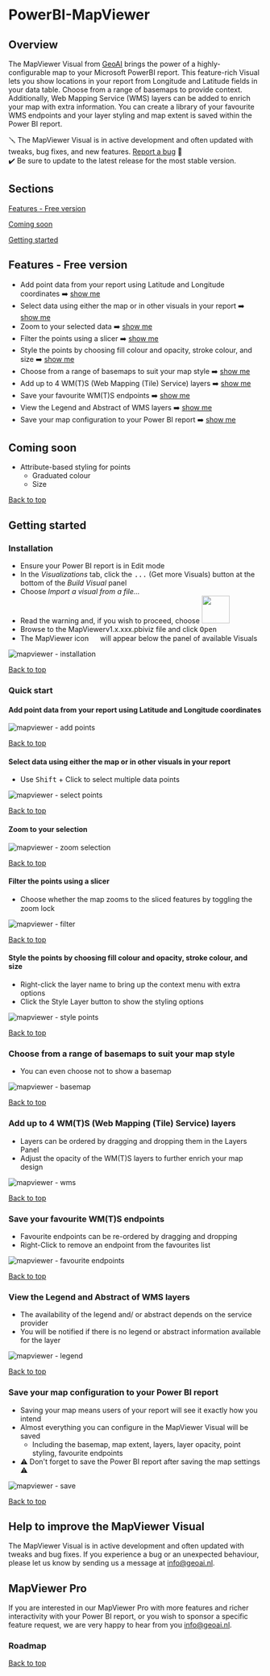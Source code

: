 # PowerBI-MapViewer

<a name="top" />

## Overview

The MapViewer Visual from [GeoAI](https://www.geoai.nl) brings the power of a highly-configurable map to your Microsoft PowerBI report. This feature-rich Visual lets you show locations in your report from Longitude and Latitude fields in your data table. Choose from a range of basemaps to provide context. Additionally, Web Mapping Service (WMS) layers can be added to enrich your map with extra information. You can create a library of your favourite WMS endpoints and your layer styling and map extent is saved within the Power BI report.

🪛 The MapViewer Visual is in active development and often updated with tweaks, bug fixes, and new features. [Report a bug](#section-report) 🔨  
✔️ Be sure to update to the latest release for the most stable version.

<a name="contents" />

## Sections

[Features - Free version](#section-features-free)

[Coming soon](#section-coming-soon)

[Getting started](#section-getting-started)

<a name="section-features-free" />

## Features - Free version

- Add point data from your report using Latitude and Longitude coordinates ➡️ [show me](#feature-add-points)
- Select data using either the map or in other visuals in your report  ➡️ [show me](#feature-select)
- Zoom to your selected data ➡️ [show me](#feature-zoom-selection)
- Filter the points using a slicer ➡️ [show me](#feature-filter)
- Style the points by choosing fill colour and opacity, stroke colour, and size ➡️ [show me](#feature-style-points)
- Choose from a range of basemaps to suit your map style ➡️ [show me](#feature-basemap)
- Add up to 4 WM(T)S (Web Mapping (Tile) Service) layers ➡️ [show me](#feature-wms)
- Save your favourite WM(T)S endpoints ➡️ [show me](#feature-favourite-endpoints)
- View the Legend and Abstract of WMS layers ➡️ [show me](#feature-legend-abstract)
- Save your map configuration to your Power BI report ➡️ [show me](#feature-save)

<a name="section-coming-soon" />

## Coming soon
- Attribute-based styling for points
    - Graduated colour
    - Size
 
[Back to top](#top)

<a name="section-getting-started" />

## Getting started

<a name="section-installation" />

### Installation
- Ensure your Power BI report is in Edit mode
- In the *Visualizations* tab, click the <kbd>...</kbd> (Get more Visuals) button at the bottom of the *Build Visual* panel
- Choose *Import a visual from a file...*
- Read the warning and, if you wish to proceed, choose <img src="https://github.com/GeoAi-nl/PowerBI-MapViewer/assets/145410383/5ea93138-6fc5-48a9-b150-1051cebf81a5" width="55" />
- Browse to the MapViewerv1.x.xxx.pbiviz file and click <kbd>Open</kbd>
- The MapViewer icon <img src="https://github.com/GeoAi-nl/PowerBI-MapViewer/assets/145410383/993799fb-2636-429b-8c07-df68ab2281ca" width="15" />
 will appear below the panel of available Visuals

![mapviewer - installation](https://github.com/GeoAi-nl/PowerBI-MapViewer/assets/145410383/59724021-6f93-4146-adb8-d5381478add9)

[Back to top](#top)

<a name="section-quick-start" />

### Quick start

<a name="feature-add-points" />

#### Add point data from your report using Latitude and Longitude coordinates

![mapviewer - add points](https://github.com/GeoAi-nl/PowerBI-MapViewer/assets/145410383/1f816b2a-82d9-4a00-b879-1fbdc564bf08)

[Back to top](#top)

<a name="feature-select" />

#### Select data using either the map or in other visuals in your report  
- Use <kbd>Shift</kbd> + Click to select multiple data points

![mapviewer - select points](https://github.com/GeoAi-nl/PowerBI-MapViewer/assets/145410383/9251afaa-cf94-43cc-b25b-6f961675836d)

[Back to top](#top)

<a name="feature-zoom-selection" />

#### Zoom to your selection

![mapviewer - zoom selection](https://github.com/GeoAi-nl/PowerBI-MapViewer/assets/145410383/a8803acb-ffae-4469-8a1c-7b2f71a88abd)

[Back to top](#top)

<a name="feature-filter" />

#### Filter the points using a slicer
- Choose whether the map zooms to the sliced features by toggling the zoom lock <img src="https://github.com/GeoAi-nl/PowerBI-MapViewer/assets/145410383/3a27f8d7-38eb-4861-993e-caad7e3d1ef3" width="15" />

![mapviewer - filter](https://github.com/GeoAi-nl/PowerBI-MapViewer/assets/145410383/9311d6ee-3034-4ce0-b817-dee156228dbd)

[Back to top](#top)

<a name="feature-style-points" />

#### Style the points by choosing fill colour and opacity, stroke colour, and size
- Right-click the layer name to bring up the context menu with extra options
- Click the Style Layer button to show the styling options
  
![mapviewer - style points](https://github.com/GeoAi-nl/PowerBI-MapViewer/assets/145410383/1a3c671b-b02d-4713-9bdb-98a52fc76702)

[Back to top](#top)

<a name="feature-basemap" />

### Choose from a range of basemaps to suit your map style
- You can even choose not to show a basemap

![mapviewer - basemap](https://github.com/GeoAi-nl/PowerBI-MapViewer/assets/145410383/40f49a9e-1746-44d4-a6cd-ffa0935fdca5)

[Back to top](#top)

<a name="feature-wms" />

### Add up to 4 WM(T)S (Web Mapping (Tile) Service) layers
- Layers can be ordered by dragging and dropping them in the Layers Panel
- Adjust the opacity of the WM(T)S layers to further enrich your map design

![mapviewer - wms](https://github.com/GeoAi-nl/PowerBI-MapViewer/assets/145410383/a9fb3ea2-b58f-423a-bb88-d1fd7df5a805)

[Back to top](#top)

<a name="feature-favourite-endpoints" />

### Save your favourite WM(T)S endpoints
- Favourite endpoints can be re-ordered by dragging and dropping
- Right-Click to remove an endpoint from the favourites list

![mapviewer - favourite endpoints](https://github.com/GeoAi-nl/PowerBI-MapViewer/assets/145410383/20555da5-9138-41ae-af2f-5e806b40ffe8)

[Back to top](#top)

<a name="feature-legend-abstract" />

### View the Legend and Abstract of WMS layers
- The availability of the legend and/ or abstract depends on the service provider
- You will be notified if there is no legend or abstract information available for the layer

![mapviewer - legend](https://github.com/GeoAi-nl/PowerBI-MapViewer/assets/145410383/31fd3afc-1a42-44b1-8cd6-f59f33fea164)

[Back to top](#top)

<a name="feature-save" />

### Save your map configuration to your Power BI report
- Saving your map means users of your report will see it exactly how you intend
- Almost everything you can configure in the MapViewer Visual will be saved
    - Including the basemap, map extent, layers, layer opacity, point styling, favourite endpoints
- ⚠️ Don't forget to save the Power BI report after saving the map settings ⚠️

![mapviewer - save](https://github.com/GeoAi-nl/PowerBI-MapViewer/assets/145410383/bd343182-2fea-40c9-92d7-1e882b5ba9dd)

[Back to top](#top)

<a name="section-report" />

## Help to improve the MapViewer Visual
The MapViewer Visual is in active development and often updated with tweaks and bug fixes. If you experience a bug or an unexpected behaviour, please let us know by sending us a message at [info@geoai.nl](https://www.geoai.nl/en/contact-en).

## MapViewer Pro
If you are interested in our MapViewer Pro with more features and richer interactivity with your Power BI report, or you wish to sponsor a specific feature request, we are very happy to hear from you [info@geoai.nl](https://www.geoai.nl/en/contact-en).

### Roadmap

[Back to top](#top)

<!---
#### Features - Pro version
- Unlimited WMS layers
- Add features using a WKT (Well-Known Text) column in your data
- Add layers from WFS (Web Feature Services)
- View feature attributes
- Query features using filters and selections across your report
-->
